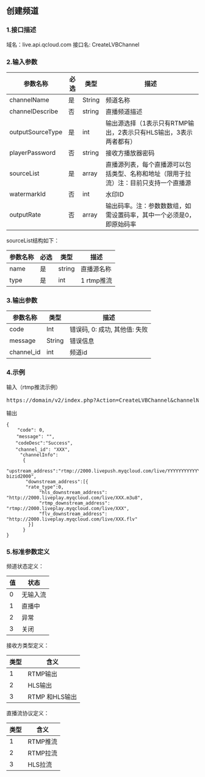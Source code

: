 ## 创建频道

### 1.接口描述

域名：live.api.qcloud.com
接口名: CreateLVBChannel

### 2.输入参数

| **参数名称** | **必选** | **类型** | **描述** |
| --- | --- | --- | --- |
| channelName | 是 | String | 频道名称 |
| channelDescribe | 否 | string | 直播频道描述 |
| outputSourceType | 是 | int | 输出源选择（1表示只有RTMP输出，2表示只有HLS输出，3表示两者都有） |
| playerPassword | 否 | string | 接收方播放器密码 |
| sourceList | 是 | array | 直播源列表，每个直播源可以包括类型、名称和地址（限用于拉流）注：目前只支持一个直播源 |
| watermarkId | 否 | int | 水印ID |
| outputRate | 否 | array | 输出码率。注：参数数数组，如需设置码率，其中一个必须是0，即原始码率 |

sourceList结构如下：

| **参数名称** | **必选** | **类型** | **描述** |
| --- | --- | --- | --- |
| name | 是 | string | 直播源名称 |
| type | 是 | int | 1 rtmp推流 |

### 3.输出参数

| **参数名称** | **类型** | **描述** |
| --- | --- | --- |
| code | Int | 错误码, 0: 成功, 其他值: 失败 |
| message | String | 错误信息 |
| channel\_id | int | 频道id |

### 4.示例

输入（rtmp推流示例）

<pre>
https://domain/v2/index.php?Action=CreateLVBChannel&channelName=%E5%9B%BD%E9%99%85%E4%B9%92%E4%B9%93%E7%90%83%E9%94%A6%E6%A0%87%E8%B5%9B3&outputSourceType=2&sourceList.1.name=video-1999&sourceList.1.type=1&<a href="https://www.qcloud.com/doc/api/229/6976">公共请求参数</a>
</pre>


输出

```
{
    "code": 0,
　  "message": "",
　　"codeDesc":"Success",
　　"channel_id": "XXX",
     "channelInfo":
      {
       "upstream_address":"rtmp://2000.livepush.myqcloud.com/live/YYYYYYYYYYYYYYYYYY?bizid2000",
	   "downstream_address":[{
	   "rate_type":0,
            "hls_downstream_address": "http://2000.liveplay.myqcloud.com/live/XXX.m3u8",
            "rtmp_downstream_address": "rtmp://2000.liveplay.myqcloud.com/live/XXX",
            "flv_downstream_address": "http://2000.liveplay.myqcloud.com/live/XXX.flv"
        }]
      }
}
```

### 5.标准参数定义

频道状态定义：

| 值 | 状态 |
| --- | --- |
| 0 | 无输入流 |
| 1 | 直播中 |
| 2 | 异常 |
| 3 | 关闭 |

接收方类型定义：

| 类型 | 含义 |
| --- | --- |
| 1 | RTMP输出 |
| 2 | HLS输出 |
| 3 | RTMP 和HLS输出 |

直播流协议定义：

| 类型 | 含义 |
| --- | --- |
| 1 | RTMP推流 |
| 2 | RTMP拉流 |
| 3 | HLS拉流 |
